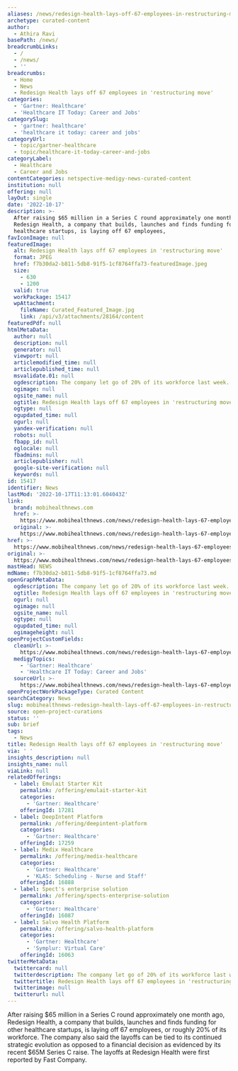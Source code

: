 ```yaml
---
aliases: /news/redesign-health-lays-off-67-employees-in-restructuring-move
archetype: curated-content
author:
  - Athira Ravi
basePath: /news/
breadcrumbLinks:
  - /
  - /news/
  - ''
breadcrumbs:
  - Home
  - News
  - Redesign Health lays off 67 employees in 'restructuring move'
categories:
  - 'Gartner: Healthcare'
  - 'Healthcare IT Today: Career and Jobs'
categorySlug:
  - 'gartner: healthcare'
  - 'healthcare it today: career and jobs'
categoryUrl:
  - topic/gartner-healthcare
  - topic/healthcare-it-today-career-and-jobs
categoryLabel:
  - Healthcare
  - Career and Jobs
contentCategories: netspective-medigy-news-curated-content
institution: null
offering: null
layOut: single
date: '2022-10-17'
description: >-
  After raising $65 million in a Series C round approximately one month ago,
  Redesign Health, a company that builds, launches and finds funding for other
  healthcare startups, is laying off 67 employees,
favIconImage: null
featuredImage:
  alt: Redesign Health lays off 67 employees in 'restructuring move'
  format: JPEG
  href: f7b30da2-b811-5db8-91f5-1cf8764ffa73-featuredImage.jpeg
  size:
    - 630
    - 1200
  valid: true
  workPackage: 15417
  wpAttachment:
    fileName: Curated_Featured_Image.jpg
    link: /api/v3/attachments/28164/content
featuredPdf: null
htmlMetaData:
  author: null
  description: null
  generator: null
  viewport: null
  articlemodified_time: null
  articlepublished_time: null
  msvalidate.01: null
  ogdescription: The company let go of 20% of its workforce last week.
  ogimage: null
  ogsite_name: null
  ogtitle: Redesign Health lays off 67 employees in 'restructuring move'
  ogtype: null
  ogupdated_time: null
  ogurl: null
  yandex-verification: null
  robots: null
  fbapp_id: null
  oglocale: null
  fbadmins: null
  articlepublisher: null
  google-site-verification: null
  keywords: null
id: 15417
identifier: News
lastMod: '2022-10-17T11:13:01.604043Z'
link:
  brand: mobihealthnews.com
  href: >-
    https://www.mobihealthnews.com/news/redesign-health-lays-67-employees-restructuring-move
  original: >-
    https://www.mobihealthnews.com/news/redesign-health-lays-67-employees-restructuring-move
href: >-
  https://www.mobihealthnews.com/news/redesign-health-lays-67-employees-restructuring-move
original: >-
  https://www.mobihealthnews.com/news/redesign-health-lays-67-employees-restructuring-move
mastHead: NEWS
mdName: f7b30da2-b811-5db8-91f5-1cf8764ffa73.md
openGraphMetaData:
  ogdescription: The company let go of 20% of its workforce last week.
  ogtitle: Redesign Health lays off 67 employees in 'restructuring move'
  ogurl: null
  ogimage: null
  ogsite_name: null
  ogtype: null
  ogupdated_time: null
  ogimageheight: null
openProjectCustomFields:
  cleanUrl: >-
    https://www.mobihealthnews.com/news/redesign-health-lays-67-employees-restructuring-move
  medigyTopics:
    - 'Gartner: Healthcare'
    - 'Healthcare IT Today: Career and Jobs'
  sourceUrl: >-
    https://www.mobihealthnews.com/news/redesign-health-lays-67-employees-restructuring-move
openProjectWorkPackageType: Curated Content
searchCategory: News
slug: mobihealthnews-redesign-health-lays-off-67-employees-in-restructuring-move
source: open-project-curations
status: ''
sub: brief
tags:
  - News
title: Redesign Health lays off 67 employees in 'restructuring move'
via: ' '
insights_description: null
insights_name: null
viaLink: null
relatedOfferings:
  - label: Emulait Starter Kit
    permalink: /offering/emulait-starter-kit
    categories:
      - 'Gartner: Healthcare'
    offeringId: 17281
  - label: DeepIntent Platform
    permalink: /offering/deepintent-platform
    categories:
      - 'Gartner: Healthcare'
    offeringId: 17259
  - label: Medix Healthcare
    permalink: /offering/medix-healthcare
    categories:
      - 'Gartner: Healthcare'
      - 'KLAS: Scheduling - Nurse and Staff'
    offeringId: 16888
  - label: Spect's enterprise solution
    permalink: /offering/spects-enterprise-solution
    categories:
      - 'Gartner: Healthcare'
    offeringId: 16087
  - label: Salvo Health Platform
    permalink: /offering/salvo-health-platform
    categories:
      - 'Gartner: Healthcare'
      - 'Symplur: Virtual Care'
    offeringId: 16063
twitterMetaData:
  twittercard: null
  twitterdescription: The company let go of 20% of its workforce last week.
  twittertitle: Redesign Health lays off 67 employees in 'restructuring move'
  twitterimage: null
  twitterurl: null
---
```

<p>After raising $65 million in a Series C round approximately one month ago, Redesign Health, a company that builds, launches and finds funding for other healthcare startups, is laying off 67 employees, or roughly 20% of its workforce.
The company also said the layoffs can be tied to its continued strategic evolution as opposed to a financial decision as evidenced by its recent $65M Series C raise.
The layoffs at Redesign Health were first reported by Fast Company.</p>
